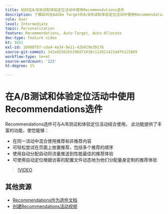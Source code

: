 ```yaml
---
title: 如何在A/B测试和体验定位活动中使用Recommendations选件
description: 了解如何在Adobe Target的A/B测试和体验定位活动中使用Recommendations选件。
role: User
level: Intermediate
topic: Personalization
feature: Recommendations, Auto-Target, Auto-Allocate
doc-type: feature video
kt: 3451
exl-id: 16908f07-cda4-4a34-9e11-42b419e3917b
source-git-commit: 342e02562b5296871638c1120114214df6115809
workflow-type: tm+mt
source-wordcount: '123'
ht-degree: 1%

---
```


# 在A/B测试和体验定位活动中使用Recommendations选件

Recommendations选件可与A/B测试和体验定位活动结合使用。 此功能提供了丰富的功能，使您能够：

* 在同一活动中混合使用推荐和非推荐内容
* 可轻松尝试在页面上放置推荐，包括多个推荐的顺序
* 使用自动分配自动将流量推送到性能最佳的推荐体验
* 可使用自动定位根据访客的配置文件动态地为他们分配量身定制的推荐体验

>[!VIDEO](https://video.tv.adobe.com/v/28878?quality=12)

## 其他资源

* [Recommendations作为选件文档](https://experienceleague.adobe.com/docs/target/using/recommendations/recommendations-as-an-offer.html?lang=en)
* [创建Recommendations活动视频](create-a-recommendations-activity.md)
